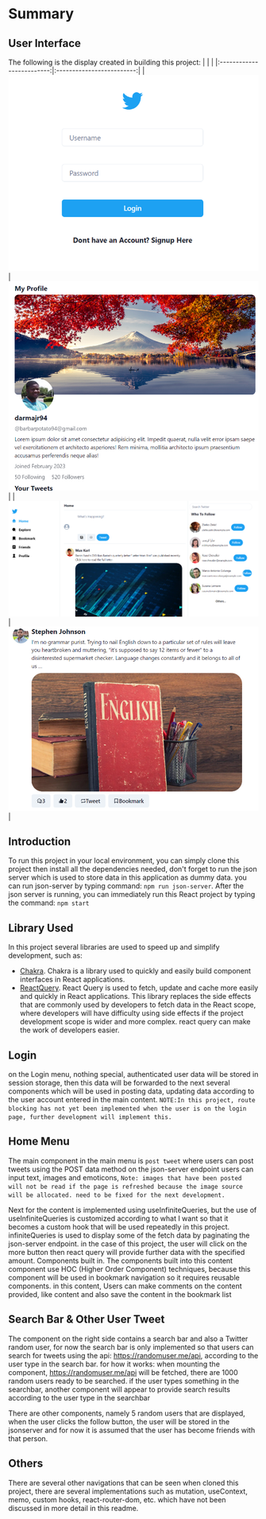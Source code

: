 # Summary
## User Interface
The following is the display created in building this project:
| | | 
|:-------------------------:|:-------------------------:|
|![Alt text](/Images/Login.png)| ![Alt text](/Images/Profile.png)|
|![Alt text](/Images/Main.png)| ![Alt text](/Images/Content.png)|

## Introduction
To run this project in your local environment, you can simply clone this project then install all the dependencies needed, don't forget to run the json server which is used to store data in this application as dummy data. you can run json-server by typing command: `npm run json-server`. After the json server is running, you can immediately run this React project by typing the command: `npm start`

## Library Used
In this project several libraries are used to speed up and simplify development, such as:
- <a href="https://chakra-ui.com/">Chakra</a>. Chakra is a library used to quickly and easily build component interfaces in React applications.
- <a href="https://react-query-v3.tanstack.com/overview">ReactQuery</a>. React Query is used to fetch, update and cache more easily and quickly in React applications. This library replaces the side effects that are commonly used by developers to fetch data in the React scope, where developers will have difficulty using side effects if the project development scope is wider and more complex. react query can make the work of developers easier.

## Login
on the Login menu, nothing special, authenticated user data will be stored in session storage, then this data will be forwarded to the next several components which will be used in posting data, updating data according to the user account entered in the main content. `NOTE:In this project, route blocking has not yet been implemented when the user is on the login page, further development will implement this.`

## Home Menu
The main component in the main menu is `post tweet` where users can post tweets using the POST data method on the json-server endpoint users can input text, images and emoticons, `Note: images that have been posted will not be read if the page is refreshed because the image source will be allocated. need to be fixed for the next development.`

Next for the content is implemented using useInfiniteQueries, but the use of useInfiniteQueries is customized according to what I want so that it becomes a custom hook that will be used repeatedly in this project. infiniteQueries is used to display some of the fetch data by paginating the json-server endpoint. in the case of this project, the user will click on the more button then react query will provide further data with the specified amount. Components built in. The components built into this content component use HOC (Higher Order Component) techniques, because this component will be used in bookmark navigation so it requires reusable components. in this content, Users can make comments on the content provided, like content and also save the content in the bookmark list


## Search Bar & Other User Tweet
The component on the right side contains a search bar and also a Twitter random user, for now the search bar is only implemented so that users can search for tweets using the api: https://randomuser.me/api, according to the user type in the search bar. for how it works: when mounting the component, https://randomuser.me/api will be fetched, there are 1000 random users ready to be searched. if the user types something in the searchbar, another component will appear to provide search results according to the user type in the searchbar

There are other components, namely 5 random users that are displayed, when the user clicks the follow button, the user will be stored in the jsonserver and for now it is assumed that the user has become friends with that person.

## Others
There are several other navigations that can be seen when cloned this project, there are several implementations such as mutation, useContext, memo, custom hooks, react-router-dom, etc. which have not been discussed in more detail in this readme.
